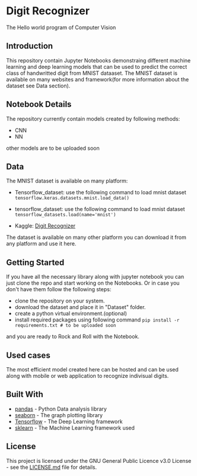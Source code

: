 # Digit Recognizer

The Hello world program of Computer Vision

## Introduction

This repository contain Jupyter Notebooks demonstraing different machine learning and deep learning models that can be used to predict the correct class of handwritted digit from MNIST dataaset. The MNIST dataset is available on many websites and framework(for more information about the dataset see Data section).

## Notebook Details

The repository currently contain models created by following methods:

- CNN
- NN

other models are to be uploaded soon

## Data

The MNIST dataset is available on many platform:

- Tensorflow_dataset: use the following command to load mnist dataset
```tensorflow.keras.datasets.mnist.load_data()```

- tensorflow_dataset: use the following command to load mnist dataset
```tensorflow_datasets.load(name='mnist')```

- Kaggle: [Digit Recognizer](https://www.kaggle.com/c/digit-recognizer)

The dataset is available on many other platform you can download it from any platform and use it here.

## Getting Started

If you have all the necessary library along with jupyter notebook you can just clone the repo and start working on the Notebooks. Or in case you don't have them follow the following steps:

- clone the repository on your system.
- download the dataset and place it in "Dataset" folder.
- create a python virtual environment.(optional)
- install required packages using following command
```pip install -r requirements.txt # to be uploaded soon```

and you are ready to Rock and Roll with the Notebook.

## Used cases

The most efficient model created here can be hosted and can be used along with mobile or web application to recognize indivisual digits.

## Built With

- [pandas](https://pandas.pydata.org/) - Python Data analysis library
- [seaborn](https://seaborn.pydata.org/) - The graph plotting library
- [Tensorflow](https://www.tensorflow.org/) - The Deep Learning framework
- [sklearn](https://scikit-learn.org/stable/) - The Machine Learning framework used

## License

This project is licensed under the GNU General Public Licence v3.0 License - see the [LICENSE.md](LICENSE.md) file for details.